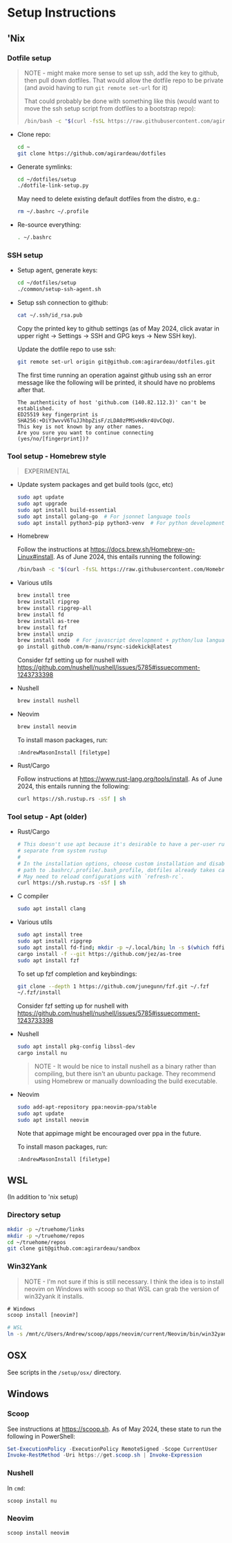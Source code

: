 # Setup Instructions

## 'Nix

### Dotfile setup

> NOTE - might make more sense to set up ssh, add the key to github, then pull
> down dotfiles. That would allow the dotfile repo to be private (and avoid
> having to run `git remote set-url` for it)
>
> That could probably be done with something like this (would want
> to move the ssh setup script from dotfiles to a bootstrap repo):
> 
> ```sh
> /bin/bash -c "$(curl -fsSL https://raw.githubusercontent.com/agirardeau/dotfiles/HEAD/setup/common/setup-ssh-agent.sh)"
> ```

* Clone repo:

  ```sh
  cd ~
  git clone https://github.com/agirardeau/dotfiles
  ```

* Generate symlinks:

  ```sh
  cd ~/dotfiles/setup
  ./dotfile-link-setup.py
  ```

  May need to delete existing default dotfiles from the distro, e.g.:

  ```sh
  rm ~/.bashrc ~/.profile
  ```

* Re-source everything:

  ```sh
  . ~/.bashrc
  ```

### SSH setup

* Setup agent, generate keys:

  ```sh
  cd ~/dotfiles/setup
  ./common/setup-ssh-agent.sh
  ```

* Setup ssh connection to github:

  ```sh
  cat ~/.ssh/id_rsa.pub
  ```

  Copy the printed key to github settings (as of May 2024, click avatar in upper
  right -> Settings -> SSH and GPG keys -> New SSH key).

  Update the dotfile repo to use ssh:

  ```sh
  git remote set-url origin git@github.com:agirardeau/dotfiles.git
  ```

  The first time running an operation against github using ssh an error message
  like the following will be printed, it should have no problems after that.

  ```
  The authenticity of host 'github.com (140.82.112.3)' can't be established.
  ED25519 key fingerprint is SHA256:+DiY3wvvV6TuJJhbpZisF/zLDA0zPMSvHdkr4UvCOqU.
  This key is not known by any other names.
  Are you sure you want to continue connecting (yes/no/[fingerprint])?
  ```

### Tool setup - Homebrew style

> EXPERIMENTAL

* Update system packages and get build tools (gcc, etc)

  ```sh
  sudo apt update
  sudo apt upgrade
  sudo apt install build-essential
  sudo apt install golang-go  # For jsonnet language tools
  sudo apt install python3-pip python3-venv  # For python development/language tools
  ```

* Homebrew

  Follow the instructions at https://docs.brew.sh/Homebrew-on-Linux#install. As
  of June 2024, this entails running the following:

  ```sh
  /bin/bash -c "$(curl -fsSL https://raw.githubusercontent.com/Homebrew/install/HEAD/install.sh)"
  ```

* Various utils

  ```sh
  brew install tree
  brew install ripgrep
  brew install ripgrep-all
  brew install fd
  brew install as-tree
  brew install fzf
  brew install unzip
  brew install node  # For javascript development + python/lua language tools
  go install github.com/m-manu/rsync-sidekick@latest
  ```

  Consider fzf setting up for nushell with
  https://github.com/nushell/nushell/issues/5785#issuecomment-1243733398

* Nushell

  ```sh
  brew install nushell
  ```

* Neovim

  ```sh
  brew install neovim
  ```

  To install mason packages, run:

  ```
  :AndrewMasonInstall [filetype]
  ```

* Rust/Cargo

  Follow instructions at https://www.rust-lang.org/tools/install. As of June
  2024, this entails running the following:

  ```sh
  curl https://sh.rustup.rs -sSf | sh
  ```

### Tool setup - Apt (older)

* Rust/Cargo

  ```sh
  # This doesn't use apt because it's desirable to have a per-user rustup that's
  # separate from system rustup
  #
  # In the installation options, choose custom installation and disable adding
  # path to .bashrc/.profile/.bash_profile, dotfiles already takes care of that.
  # May need to reload configurations with `refresh-rc`.
  curl https://sh.rustup.rs -sSf | sh
  ```

* C compiler

  ```sh
  sudo apt install clang
  ```

* Various utils

  ```sh
  sudo apt install tree
  sudo apt install ripgrep
  sudo apt install fd-find; mkdir -p ~/.local/bin; ln -s $(which fdfind) ~/.local/bin/fd
  cargo install -f --git https://github.com/jez/as-tree
  sudo apt install fzf
  ```

  To set up fzf completion and keybindings:

  ```sh
  git clone --depth 1 https://github.com/junegunn/fzf.git ~/.fzf
  ~/.fzf/install
  ```

  Consider fzf setting up for nushell with
  https://github.com/nushell/nushell/issues/5785#issuecomment-1243733398

* Nushell

  ```sh
  sudo apt install pkg-config libssl-dev
  cargo install nu
  ```

  > NOTE - It would be nice to install nushell as a binary rather than
  > compiling, but there isn't an ubuntu package. They recommend using
  > Homebrew or manually downloading the build executable.

* Neovim

  ```sh
  sudo add-apt-repository ppa:neovim-ppa/stable
  sudo apt update
  sudo apt install neovim
  ```

  Note that appimage might be encouraged over ppa in the future.

  To install mason packages, run:

  ```
  :AndrewMasonInstall [filetype]
  ```

## WSL

(In addition to 'nix setup)

### Directory setup

```sh
mkdir -p ~/truehome/links
mkdir -p ~/truehome/repos
cd ~/truehome/repos
git clone git@github.com:agirardeau/sandbox
```

### Win32Yank

> NOTE - I'm not sure if this is still necessary. I think the idea is to install
> neovim on Windows with scoop so that WSL can grab the version of win32yank it
> installs.

```bat
# Windows
scoop install [neovim?]
```

```sh
# WSL
ln -s /mnt/c/Users/Andrew/scoop/apps/neovim/current/Neovim/bin/win32yank.exe /usr/bin/win32yank
```

## OSX

See scripts in the `/setup/osx/` directory.

## Windows

### Scoop

See instructions at https://scoop.sh. As of May 2024, these state to run the
following in PowerShell:

```powershell
Set-ExecutionPolicy -ExecutionPolicy RemoteSigned -Scope CurrentUser
Invoke-RestMethod -Uri https://get.scoop.sh | Invoke-Expression
```

### Nushell

In `cmd`:

```bat
scoop install nu
```

### Neovim

```bat
scoop install neovim
```




